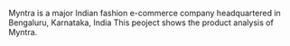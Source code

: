 Myntra is a major Indian fashion e-commerce company headquartered in Bengaluru, Karnataka, India
This peoject shows the product analysis of Myntra.
